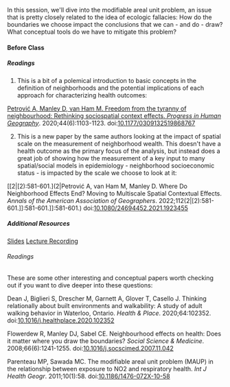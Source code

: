 In this session, we'll dive into the modifiable areal unit problem, an issue that is pretty closely related to the idea of ecologic fallacies: How do the boundaries we choose impact the conclusions that we can - and do - draw? What conceptual tools do we have to mitigate this problem?

#### Before Class
##### Readings

1. This is a bit of a polemical introduction to basic concepts in the definition of neighborhoods and the potential implications of each approach for characterizing health outcomes:

[Petrović A, Manley D, van Ham M. Freedom from the tyranny of neighbourhood: Rethinking sociospatial context effects. _Progress in Human Geography_](https://www.dropbox.com/s/jcu54xeoruk8uer/Petrovi%C4%87%20et%20al.%20-%202020%20-%20Freedom%20from%20the%20tyranny%20of%20neighbourhood%20Rethink.pdf?dl=0). 2020;44(6):1103-1123. doi:[10.1177/0309132519868767](https://doi.org/10.1177/0309132519868767)

2. This is a new paper by the same authors looking at the impact of spatial scale on the measurement of neighborhood wealth. This doesn't have a health outcome as the primary focus of the analysis, but instead does a great job of showing how the measurement of a key input to many spatial/social models in epidemiology - neighborhood socioeconomic status - is impacted by the scale we choose to look at it:

[[2|[2):581-601.](2|Petrović A, van Ham M, Manley D. Where Do Neighborhood Effects End? Moving to Multiscale Spatial Contextual Effects. _Annals of the American Association of Geographers_. 2022;112(2|[2):581-601.]]:581-601.]]:581-601.) doi:[10.1080/24694452.2021.1923455](https://doi.org/10.1080/24694452.2021.1923455)

##### Additional Resources
[Slides](https://jzelner.github.io/document-garden/epid684/session_23_maup.html)
[Lecture Recording](https://umich.zoom.us/rec/share/aqX02z0lA5yZ2dgRHfXa0h4DBl3D9L3Wlj5wgom6unFjt-tU7JRsoy-1QXnahKjy.MQWXx2uflk7G9nS2)

###### Readings
These are some other interesting and conceptual papers worth checking out if you want to dive deeper into these questions: 

Dean J, Biglieri S, Drescher M, Garnett A, Glover T, Casello J. Thinking relationally about built environments and walkability: A study of adult walking behavior in Waterloo, Ontario. _Health & Place_. 2020;64:102352. doi:[10.1016/j.healthplace.2020.102352](https://doi.org/10.1016/j.healthplace.2020.102352)

Flowerdew R, Manley DJ, Sabel CE. Neighbourhood effects on health: Does it matter where you draw the boundaries? _Social Science & Medicine_. 2008;66(6):1241-1255. doi:[10.1016/j.socscimed.2007.11.042](https://doi.org/10.1016/j.socscimed.2007.11.042)

Parenteau MP, Sawada MC. The modifiable areal unit problem (MAUP) in the relationship between exposure to NO2 and respiratory health. _Int J Health Geogr_. 2011;10(1):58. doi:[10.1186/1476-072X-10-58](https://doi.org/10.1186/1476-072X-10-58)
